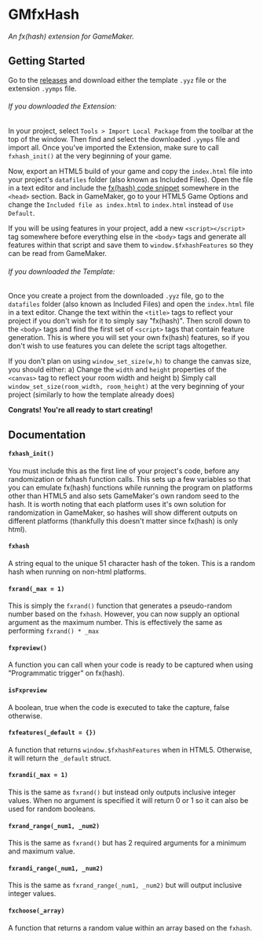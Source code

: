 # GMfxHash

*An fx(hash) extension for GameMaker.*

## Getting Started

Go to the [releases](https://github.com/CarsonKompon/GMfxHash/releases) and download either the template `.yyz` file or the extension `.yymps` file.

###### If you downloaded the Extension:

In your project, select `Tools > Import Local Package` from the toolbar at the top of the window. Then find and select the downloaded `.yymps` file and import all. Once you've imported the Extension, make sure to call `fxhash_init()` at the very beginning of your game.

Now, export an HTML5 build of your game and copy the `index.html` file into your project's `datafiles` folder (also known as Included Files). Open the file in a text editor and include the [fx(hash) code snippet](https://www.fxhash.xyz/doc/artist/guide-publish-generative-token#fxhash-code-snippet) somewhere in the `<head>` section. Back in GameMaker, go to your HTML5 Game Options and change the `Included file as index.html` to `index.html` instead of `Use Default`.

If you will be using features in your project, add a new `<script></script>` tag somewhere before everything else in the `<body>` tags and generate all features within that script and save them to `window.$fxhashFeatures` so they can be read from GameMaker.

###### If you downloaded the Template:

Once you create a project from the downloaded `.yyz` file, go to the `datafiles` folder (also known as Included Files) and open the `index.html` file in a text editor. Change the text within the `<title>` tags to reflect your project if you don't wish for it to simply say "fx(hash)". Then scroll down to the `<body>` tags and find the first set of `<script>` tags that contain feature generation. This is where you will set your own fx(hash) features, so if you don't wish to use features you can delete the script tags altogether.

If you don't plan on using `window_set_size(w,h)` to change the canvas size, you should either:
a) Change the `width` and `height` properties of the `<canvas>` tag to reflect your room width and height
b) Simply call `window_set_size(room_width, room_height)` at the very beginning of your project (similarly to how the template already does)

**Congrats! You're all ready to start creating!**

## Documentation

#### `fxhash_init()`

You must include this as the first line of your project's code, before any randomization or fxhash function calls. This sets up a few variables so that you can emulate fx(hash) functions while running the program on platforms other than HTML5 and also sets GameMaker's own random seed to the hash. It is worth noting that each platform uses it's own solution for randomization in GameMaker, so hashes will show different outputs on different platforms (thankfully this doesn't matter since fx(hash) is only html).

#### `fxhash`

A string equal to the unique 51 character hash of the token. This is a random hash when running on non-html platforms.

#### `fxrand(_max = 1)`

This is simply the `fxrand()` function that generates a pseudo-random number based on the `fxhash`. However, you can now supply an optional argument as the maximum number. This is effectively the same as performing `fxrand() * _max`

#### `fxpreview()`

A function you can call when your code is ready to be captured when using "Programmatic trigger" on fx(hash).

#### `isFxpreview`

A boolean, true when the code is executed to take the capture, false otherwise.

#### `fxfeatures(_default = {})`

A function that returns `window.$fxhashFeatures` when in HTML5. Otherwise, it will return the `_default` struct.

#### `fxrandi(_max = 1)`

This is the same as `fxrand()` but instead only outputs inclusive integer values. When no argument is specified it will return 0 or 1 so it can also be used for random booleans.

#### `fxrand_range(_num1, _num2)`

This is the same as `fxrand()` but has 2 required arguments for a minimum and maximum value.

#### `fxrandi_range(_num1, _num2)`

This is the same as `fxrand_range(_num1, _num2)` but will output inclusive integer values.

#### `fxchoose(_array)`

A function that returns a random value within an array based on the `fxhash`.
